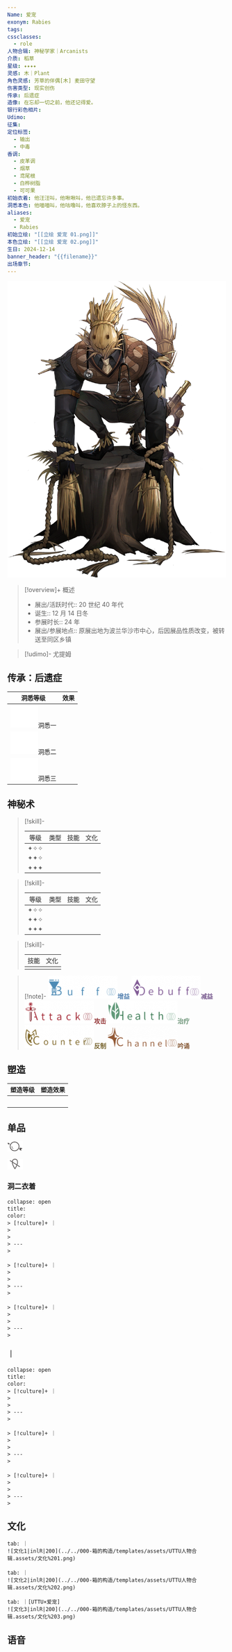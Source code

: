 ```yaml
---
Name: 爱宠
exonym: Rabies
tags: 
cssclasses:
  - role
人物合辑: 神秘学家｜Arcanists
介质: 稻草
星级: ✦✦✦✦
灵感: 木｜Plant
角色灵感: 芳草的伴偶[木] 麦田守望
伤害类型: 现实创伤
传承: 后遗症
造像: 在忘却一切之前，他还记得爱。
银行彩色相片: 
Udimo: 
征集: 
定位标签:
  - 输出
  - 中毒
香调:
  - 皮革调
  - 烟草
  - 鸢尾根
  - 白桦树脂
  - 可可果
初始衣着: 他汪汪叫，他啾啾叫，他已遗忘许多事。
洞悉本色: 他喵喵叫，他咕噜叫，他喜欢脖子上的怪东西。
aliases:
  - 爱宠
  - Rabies
初始立绘: "[[立绘 爱宠 01.png]]"
本色立绘: "[[立绘 爱宠 02.png]]"
生日: 2024-12-14
banner_header: "{{filename}}"
出场章节:
---
```

![cover](assets/爱宠｜Rabies.assets/立绘%20爱宠%2002.png)

> [!overview]+ 概述
> - 展出/活跃时代:: 20 世纪 40 年代
> - 诞生:: 12 月 14 日冬
> - 参展时长:: 24 年
> - 展出/参展地点:: 原展出地为波兰华沙市中心，后因展品性质改变，被转送至同区乡镇

> [!udimo]- 尤提姆
> 
> 

## 传承：后遗症

|                                 洞悉等级                                  | 效果  |
| :-------------------------------------------------------------------: | :-: |
| ![洞悉一\|50](../../000-箱的构造/templates/assets/UTTU人物合辑.assets/图标%20洞悉Ⅰ.png)洞悉一 |     |
| ![洞悉二\|50](../../000-箱的构造/templates/assets/UTTU人物合辑.assets/图标%20洞悉Ⅱ.png)洞悉二 |     |
| ![洞悉三\|50](../../000-箱的构造/templates/assets/UTTU人物合辑.assets/图标%20洞悉Ⅲ.png)洞悉三 |     |

## 神秘术

> [!skill]- 
> 
> 
> | 等级  | 类型  | 技能  | 文化  |
> | :-: | :-: | :-: | :-: |
> | ✦✧✧ |     |     |     |
> | ✦✦✧ |     |     |     |
> | ✦✦✦ |     |     |     |
> 

> [!skill]- 
> 
> 
> | 等级  | 类型  | 技能  | 文化  |
> | :-: | :-: | :-: | :-: |
> | ✦✧✧ |     |     |     |
> | ✦✦✧ |     |     |     |
> | ✦✦✦ |     |     |     |
> 

> [!skill]- 
> 
> 
> | 技能 | 文化 |
> | :--: | :--: |
> |      |      |
> 



> [!note]- 
> ![增益](../../000-箱的构造/templates/assets/UTTU人物合辑.assets/Buff.png)<b><font color="#5c87b3">增益</font></b>
> ![减益](../../000-箱的构造/templates/assets/UTTU人物合辑.assets/Debuff.png)<b><font color="#7B5E91">减益</font></b>
> ![攻击](../../000-箱的构造/templates/assets/UTTU人物合辑.assets/Attack.png)<b><font color="#933334">攻击</font></b>
> ![治疗](../../000-箱的构造/templates/assets/UTTU人物合辑.assets/Health.png)<b><font color="#6F967A">治疗</font></b>
> ![反制](../../000-箱的构造/templates/assets/UTTU人物合辑.assets/Counter.png)<b><font color="#78652F">反制</font></b>
> ![吟诵](../../000-箱的构造/templates/assets/UTTU人物合辑.assets/Channel.png)<b><font color="#895C39">吟诵</font></b>

## 塑造

| 塑造等级 | 塑造效果 |
| :--: | :--: |
|      |      |
|      |      |
|      |      |
|      |      |
|      |      |


## 单品

![利齿子儿|inlL](../../000-箱的构造/templates/assets/UTTU人物合辑.assets/货币%20利齿子儿.png)

![纯雨滴|inlL](../../000-箱的构造/templates/assets/UTTU人物合辑.assets/货币%20纯雨滴.png)

### 洞二衣着

````ad-flex
collapse: open
title: 
color: 
> [!culture]+ ｜
> 
> 
> ---
> 

> [!culture]+ ｜
> 
> 
> ---
> 

> [!culture]+ ｜
> 
> 
> ---
> 
````

### ｜

````ad-flex
collapse: open
title: 
color: 
> [!culture]+ ｜
> 
> 
> ---
> 

> [!culture]+ ｜
> 
> 
> ---
> 

> [!culture]+ ｜
> 
> 
> ---
> 
````

## 文化

````tabs
tab: ｜
![文化1|inlR|200](../../000-箱的构造/templates/assets/UTTU人物合辑.assets/文化%201.png)

tab: ｜
![文化2|inlR|200](../../000-箱的构造/templates/assets/UTTU人物合辑.assets/文化%202.png)

tab: ｜[UTTU×爱宠]
![文化3|inlR|200](../../000-箱的构造/templates/assets/UTTU人物合辑.assets/文化%203.png)

````

## 语音

